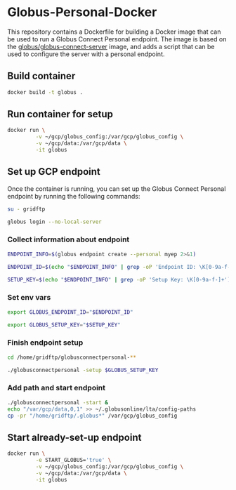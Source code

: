 # Globus-Personal-Docker

This repository contains a Dockerfile for building a Docker image that can be
used to run a Globus Connect Personal endpoint. The image is based on the
[globus/globus-connect-server](https://hub.docker.com/r/globus/globus-connect-server)
image, and adds a script that can be used to configure the server with a
personal endpoint.

## Build container

```sh
docker build -t globus .
```

## Run container for setup

```sh
docker run \
         -v ~/gcp/globus_config:/var/gcp/globus_config \
         -v ~/gcp/data:/var/gcp/data \
         -it globus
```

## Set up GCP endpoint

Once the container is running, you can set up the Globus Connect Personal
endpoint by running the following commands:

```sh
su - gridftp
```

```sh
globus login --no-local-server
```

### Collect information about endpoint

```sh
ENDPOINT_INFO=$(globus endpoint create --personal myep 2>&1)
```

```sh
ENDPOINT_ID=$(echo "$ENDPOINT_INFO" | grep -oP 'Endpoint ID: \K[0-9a-f-]+')
```

```sh
SETUP_KEY=$(echo "$ENDPOINT_INFO" | grep -oP 'Setup Key: \K[0-9a-f-]+')
```

### Set env vars

```sh
export GLOBUS_ENDPOINT_ID="$ENDPOINT_ID"
```

```sh
export GLOBUS_SETUP_KEY="$SETUP_KEY"
```

### Finish endpoint setup

```sh
cd /home/gridftp/globusconnectpersonal-**
```

```sh
./globusconnectpersonal -setup $GLOBUS_SETUP_KEY
```

### Add path and start endpoint

```sh
./globusconnectpersonal -start &
echo "/var/gcp/data,0,1" >> ~/.globusonline/lta/config-paths
cp -pr "/home/gridftp/.globus*" /var/gcp/globus_config
```

## Start already-set-up endpoint

```sh
docker run \
         -e START_GLOBUS='true' \
         -v ~/gcp/globus_config:/var/gcp/globus_config \
         -v ~/gcp/data:/var/gcp/data \
         -it globus
```
